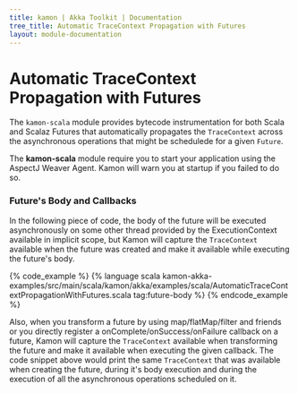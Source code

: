 ```yaml
---
title: kamon | Akka Toolkit | Documentation
tree_title: Automatic TraceContext Propagation with Futures
layout: module-documentation
---
```


Automatic TraceContext Propagation with Futures
===============================================

The `kamon-scala` module provides bytecode instrumentation for both Scala and Scalaz Futures that automatically
propagates the `TraceContext` across the asynchronous operations that might be schedulede for a given `Future`.

<p class="alert alert-info">
The <b>kamon-scala</b> module require you to start your application using the AspectJ Weaver Agent. Kamon will warn you
at startup if you failed to do so.
</p>


### Future's Body and Callbacks ###

In the following piece of code, the body of the future will be executed asynchronously on some other thread provided by
the ExecutionContext available in implicit scope, but Kamon will capture the `TraceContext` available when the future
was created and make it available while executing the future's body.

{% code_example %}
{%   language scala kamon-akka-examples/src/main/scala/kamon/akka/examples/scala/AutomaticTraceContextPropagationWithFutures.scala tag:future-body %}
{% endcode_example %}

Also, when you transform a future by using map/flatMap/filter and friends or you directly register a
onComplete/onSuccess/onFailure callback on a future, Kamon will capture the `TraceContext` available when transforming
the future and make it available when executing the given callback. The code snippet above would print the same
`TraceContext` that was available when creating the future, during it's body execution and during the execution of all
the asynchronous operations scheduled on it.
